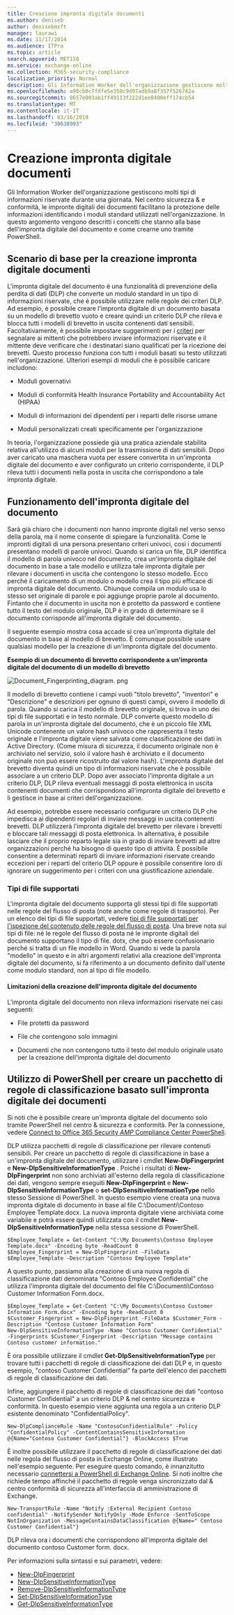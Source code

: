 ```yaml
---
title: Creazione impronta digitale documenti
ms.author: deniseb
author: denisebmsft
manager: laurawi
ms.date: 11/17/2014
ms.audience: ITPro
ms.topic: article
search.appverid: MET150
ms.service: exchange-online
ms.collection: M365-security-compliance
localization_priority: Normal
description: Gli Information Worker dell'organizzazione gestiscono molti tipi di informazioni riservate durante una giornata. La creazione impronta digitale documenti rende più semplice proteggere le informazioni identificando moduli standard utilizzati all'interno dell'organizzazione. In questo argomento vengono descritti i concetti che stanno alla base dell'impronta digitale del documento e come crearne uno tramite PowerShell.
ms.openlocfilehash: a90cb0c7fdfe5e350c9d97adb9a8f357f526742a
ms.sourcegitcommit: 8657e003ab1ff49113f222d1ee8400eff174cb54
ms.translationtype: MT
ms.contentlocale: it-IT
ms.lasthandoff: 03/16/2019
ms.locfileid: "30638993"
---
```

# <a name="document-fingerprinting"></a>Creazione impronta digitale documenti

Gli Information Worker dell'organizzazione gestiscono molti tipi di informazioni riservate durante una giornata. Nel centro sicurezza &amp; e conformità, le impronte digitali dei documenti facilitano la protezione delle informazioni identificando i moduli standard utilizzati nell'organizzazione. In questo argomento vengono descritti i concetti che stanno alla base dell'impronta digitale del documento e come crearne uno tramite PowerShell.
  
## <a name="basic-scenario-for-document-fingerprinting"></a>Scenario di base per la creazione impronta digitale documenti

L'impronta digitale del documento è una funzionalità di prevenzione della perdita di dati (DLP) che converte un modulo standard in un tipo di informazioni riservate, che è possibile utilizzare nelle regole dei criteri DLP. Ad esempio, è possibile creare l'impronta digitale di un documento basata su un modello di brevetto vuoto e creare quindi un criterio DLP che rileva e blocca tutti i modelli di brevetto in uscita contenenti dati sensibili. Facoltativamente, è possibile impostare suggerimenti per i [criteri](use-notifications-and-policy-tips.md) per segnalare ai mittenti che potrebbero inviare informazioni riservate e il mittente deve verificare che i destinatari siano qualificati per la ricezione dei brevetti. Questo processo funziona con tutti i moduli basati su testo utilizzati nell'organizzazione. Ulteriori esempi di moduli che è possibile caricare includono: 
  
- Moduli governativi
    
- Moduli di conformità Health Insurance Portability and Accountability Act (HIPAA)
    
- Moduli di informazioni dei dipendenti per i reparti delle risorse umane
    
- Moduli personalizzati creati specificamente per l'organizzazione
    
In teoria, l'organizzazione possiede già una pratica aziendale stabilita relativa all'utilizzo di alcuni moduli per la trasmissione di dati sensibili. Dopo aver caricato una maschera vuota per essere convertita in un'impronta digitale del documento e aver configurato un criterio corrispondente, il DLP rileva tutti i documenti nella posta in uscita che corrispondono a tale impronta digitale.
  
## <a name="how-document-fingerprinting-works"></a>Funzionamento dell'impronta digitale del documento

Sarà già chiaro che i documenti non hanno impronte digitali nel verso senso della parola, ma il nome consente di spiegare la funzionalità. Come le impronti digitali di una persona presentano criteri univoci, così i documenti presentano modelli di parole univoci. Quando si carica un file, DLP identifica il modello di parola univoco nel documento, crea un'impronta digitale del documento in base a tale modello e utilizza tale impronta digitale per rilevare i documenti in uscita che contengono lo stesso modello. Ecco perché il caricamento di un modulo o modello crea il tipo più efficace di impronta digitale del documento. Chiunque compila un modulo usa lo stesso set originale di parole e poi aggiunge proprie parole al documento. Fintanto che il documento in uscita non è protetto da password e contiene tutto il testo del modulo originale, DLP è in grado di determinare se il documento corrisponde all'impronta digitale del documento.
  
Il seguente esempio mostra cosa accade si crea un'impronta digitale del documento in base al modello di brevetto. È comunque possibile usare qualsiasi modello per la creazione di un'impronta digitale del documento.
  
**Esempio di un documento di brevetto corrispondente a un'impronta digitale del documento di un modello di brevetto**

![Document_Fingerprinting_diagram. png](media/Document_Fingerprinting_diagram.png)
  
Il modello di brevetto contiene i campi vuoti "titolo brevetto", "inventori" e "Descrizione" e descrizioni per ognuno di questi campi, ovvero il modello di parola. Quando si carica il modello di brevetto originale, si trova in uno dei tipi di file supportati e in testo normale. DLP converte questo modello di parola in un'impronta digitale del documento, che è un piccolo file XML Unicode contenente un valore hash univoco che rappresenta il testo originale e l'impronta digitale viene salvata come classificazione dei dati in Active Directory. (Come misura di sicurezza, il documento originale non è archiviato nel servizio, solo il valore hash è archiviato e il documento originale non può essere ricostruito dal valore hash). L'impronta digitale del brevetto diventa quindi un tipo di informazioni riservate che è possibile associare a un criterio DLP. Dopo aver associato l'impronta digitale a un criterio DLP, DLP rileva eventuali messaggi di posta elettronica in uscita contenenti documenti che corrispondono all'impronta digitale del brevetto e li gestisce in base ai criteri dell'organizzazione. 

Ad esempio, potrebbe essere necessario configurare un criterio DLP che impedisca ai dipendenti regolari di inviare messaggi in uscita contenenti brevetti. DLP utilizzerà l'impronta digitale del brevetto per rilevare i brevetti e bloccare tali messaggi di posta elettronica. In alternativa, è possibile lasciare che il proprio reparto legale sia in grado di inviare brevetti ad altre organizzazioni perché ha bisogno di questo tipo di attività. È possibile consentire a determinati reparti di inviare informazioni riservate creando eccezioni per i reparti del criterio DLP oppure è possibile consentire loro di ignorare un suggerimento per i criteri con una giustificazione aziendale.
  
### <a name="supported-file-types"></a>Tipi di file supportati

L'impronta digitale del documento supporta gli stessi tipi di file supportati nelle regole del flusso di posta (note anche come regole di trasporto). Per un elenco dei tipi di file supportati, vedere [tipi di file supportati per l'ispezione del contenuto delle regole del flusso di posta](https://docs.microsoft.com/en-us/exchange/security-and-compliance/mail-flow-rules/inspect-message-attachments#supported-file-types-for-mail-flow-rule-content-inspection). Una breve nota sui tipi di file: né le regole del flusso di posta né le impronte digitali del documento supportano il tipo di file. dotx, che può essere confusionario perché si tratta di un file modello in Word. Quando si vede la parola "modello" in questo e in altri argomenti relativi alla creazione dell'impronta digitale del documento, si fa riferimento a un documento definito dall'utente come modulo standard, non al tipo di file modello.
  
#### <a name="limitations-of-document-fingerprinting"></a>Limitazioni della creazione dell'impronta digitale del documento

L'impronta digitale del documento non rileva informazioni riservate nei casi seguenti:
  
- File protetti da password
    
- File che contengono solo immagini
    
- Documenti che non contengono tutto il testo del modulo originale usato per la creazione dell'impronta digitale del documento
    
## <a name="use-powershell-to-create-a-classification-rule-package-based-on-document-fingerprinting"></a>Utilizzo di PowerShell per creare un pacchetto di regole di classificazione basato sull'impronta digitale dei documenti

Si noti che è possibile creare un'impronta digitale del documento solo tramite PowerShell nel centro &amp; sicurezza e conformità. Per la connessione, vedere [Connect to Office 365 Security _AMP_ Compliance Center PowerShell](https://docs.microsoft.com/en-us/powershell/exchange/office-365-scc/connect-to-scc-powershell/connect-to-scc-powershell).

DLP utilizza pacchetti di regole di classificazione per rilevare contenuti sensibili. Per creare un pacchetto di regole di classificazione in base a un'impronta digitale del documento, utilizzare i cmdlet **New-DlpFingerprint** e **New-DlpSensitiveInformationType** . Poiché i risultati di **New-DlpFingerprint** non sono archiviati all'esterno della regola di classificazione dei dati, vengono sempre eseguiti **New-DlpFingerprint** e **New-DlpSensitiveInformationType** o **set-DlpSensitiveInformationType** nello stesso Sessione di PowerShell. In questo esempio viene creata una nuova impronta digitale di documento in base al file C:\Documenti\Contoso Employee Template.docx. La nuova impronta digitale viene archiviata come variabile e potrà essere quindi utilizzata con il cmdlet **New-DlpSensitiveInformationType** nella stessa sessione di PowerShell. 
  
```
$Employee_Template = Get-Content "C:\My Documents\Contoso Employee Template.docx" -Encoding byte -ReadCount 0
$Employee_Fingerprint = New-DlpFingerprint -FileData $Employee_Template -Description "Contoso Employee Template"
```

A questo punto, passiamo alla creazione di una nuova regola di classificazione dati denominata "Contoso Employee Confidential" che utilizza l'impronta digitale del documento del file C:\Documenti\Contoso Customer Information Form.docx.
  
```
$Employee_Template = Get-Content "C:\My Documents\Contoso Customer Information Form.docx" -Encoding byte -ReadCount 0
$Customer_Fingerprint = New-DlpFingerprint -FileData $Customer_Form -Description "Contoso Customer Information Form"
New-DlpSensitiveInformationType -Name "Contoso Customer Confidential" -Fingerprints $Customer_Fingerprint -Description "Message contains Contoso customer information." 
```

È ora possibile utilizzare il cmdlet **Get-DlpSensitiveInformationType** per trovare tutti i pacchetti di regole di classificazione dei dati DLP e, in questo esempio, "contoso Customer Confidential" fa parte dell'elenco dei pacchetti di regole di classificazione dei dati. 
  
Infine, aggiungere il pacchetto di regole di classificazione dei dati "contoso Customer Confidential" a un criterio DLP &amp; nel centro sicurezza e conformità. In questo esempio viene aggiunta una regola a un criterio DLP esistente denominato "ConfidentialPolicy".

```
New-DlpComplianceRule -Name "ContosoConfidentialRule" -Policy "ConfidentialPolicy" -ContentContainsSensitiveInformation @{Name="Contoso Customer Confidential"} -BlockAccess $True
```

È inoltre possibile utilizzare il pacchetto di regole di classificazione dei dati nelle regola del flusso di posta in Exchange Online, come illustrato nell'esempio seguente. Per eseguire questo comando, è innanzitutto necessario [connettersi a PowerShell di Exchange Online](https://docs.microsoft.com/en-us/powershell/exchange/exchange-online/connect-to-exchange-online-powershell/connect-to-exchange-online-powershell). Si noti inoltre che richiede tempo affinché il pacchetto di regole venga sincronizzato dal &amp; centro conformità di sicurezza all'interfaccia di amministrazione di Exchange.
  
```
New-TransportRule -Name "Notify :External Recipient Contoso confidential" -NotifySender NotifyOnly -Mode Enforce -SentToScope NotInOrganization -MessageContainsDataClassification @{Name=" Contoso Customer Confidential"}

```

DLP rileva ora i documenti che corrispondono all'impronta digitale del documento contoso Customer form. docx.
  
Per informazioni sulla sintassi e sui parametri, vedere:

- [New-DlpFingerprint](https://docs.microsoft.com/powershell/module/exchange/policy-and-compliance-dlp/New-DlpFingerprint)
- [New-DlpSensitiveInformationType](https://docs.microsoft.com/powershell/module/exchange/policy-and-compliance-dlp/New-DlpSensitiveInformationType)
- [Remove-DlpSensitiveInformationType](https://docs.microsoft.com/powershell/module/exchange/policy-and-compliance-dlp/Remove-DlpSensitiveInformationType)
- [Set-DlpSensitiveInformationType](https://docs.microsoft.com/powershell/module/exchange/policy-and-compliance-dlp/Set-DlpSensitiveInformationType)
- [Get-DlpSensitiveInformationType](https://docs.microsoft.com/powershell/module/exchange/policy-and-compliance-dlp/Get-DlpSensitiveInformationType)
